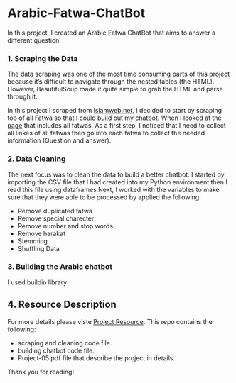 # Arabic-Fatwa-ChatBot
In this project, I created an Arabic Fatwa ChatBot that aims to answer a different question 

### 1. Scraping the Data
The data scraping was one of the most time consuming parts of this project because it’s difficult to navigate through the nested tables (the HTML). However, BeautifulSoup made it quite simple to grab the HTML and parse through it.

In this project I scraped from [islamweb.net](https://www.islamweb.net/ar/), I decided to start by scraping top of all  Fatwa  so that I could build out my chatbot. When I looked at the [page](https://www.islamweb.net/ar/fatawa) that includes all fatwas. As a first step, I noticed that I need to collect all linkes of all fatwas then  go into each fatwa to collect the needed information (Question and answer). 

### 2. Data Cleaning

The next focus was to clean the data to build a better chatbot. I started by importing the CSV file that I had created into my Python environment then I read this file using dataframes.Next, I worked with the variables to make sure that they were able to be processed by applied the following: 

* Remove duplicated fatwa
* Remove special charecter 
* Remove number and stop words
* Remove harakat 
* Stemming
* Shuffling Data

### 3. Building the Arabic chatbot
I used buildin library 

## 4. Resource Description
For more details please viste [Project Resource](https://github.com/LubnaAlhenaki/sa19_ds1/tree/master/student_work/project2/Lubna_Alhenaki). This repo contains the following:
* scraping and cleaning code file.
* building chatbot code file.
* Project-05 pdf file that describe the project in details.


Thank you for reading!
